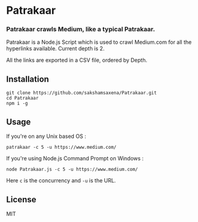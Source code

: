 # Patrakaar
### Patrakaar crawls Medium, like a typical Patrakaar. 

Patrakaar is a Node.js Script which is used to crawl Medium.com for all the hyperlinks available. Current depth is 2.

All the links are exported in a CSV file, ordered by Depth.

## Installation

```
git clone https://github.com/sakshamsaxena/Patrakaar.git
cd Patrakaar
npm i -g
```

## Usage

If you're on any Unix based OS : 
```
patrakaar -c 5 -u https://www.medium.com/
```

If you're using Node.js Command Prompt on Windows :
```
node Patrakaar.js -c 5 -u https://www.medium.com/
```

Here `c` is the concurrency and `-u` is the URL.

## License
MIT